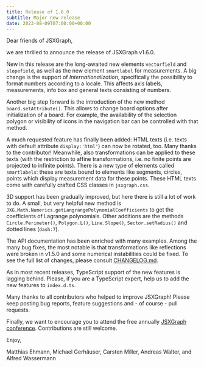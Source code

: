 ```yaml
---
title: Release of 1.6.0
subtitle: Major new release
date: 2023-08-09T07:00:00+00:00
---
```


Dear friends of JSXGraph,

we are thrilled to announce the release of JSXGraph v1.6.0.

New in this release are the long-awaited new elements `vectorfield` and `slopefield`, as well as the new element `smartlabel` for measurements. A big change is the support of *Internationalization*, specifically the possibility to format numbers according to a locale. This affects axis labels, measurements, info box and general texts consisting of numbers.

Another big step forward is the introduction of the new method `board.setAttribute()`. This allows to change board options after initialization of a board. For example, the availability of the selection polygon or visibility of icons in the navigation bar can be controlled with that method.

A much requested feature has finally been added: HTML texts (i.e. texts with default attribute `display:'html'`) can now be rotated, too. Many thanks to the contributor! Meanwhile, also transformations can be applied to these texts (with the restriction to affine transformations, i.e. no finite points are projected to infinite points). There is a new type of elements called `smartlabels`: these are texts bound to elements like segments, circles, points which display measurement data for these points. These HTML texts come with carefully crafted CSS classes in `jsxgraph.css`.

3D support has been gradually improved, but here there is still a lot of work to do. A small, but very helpful new method is `JXG.Math.Numerics.getLangrangePolynomialCoefficients` to get the coefficients of Lagrange polynomials. Other additions are the methods `Circle.Perimeter()`, `Polygon.L()`, `Line.Slope()`, `Sector.setRadius()` and dotted lines (`dash:7`).

The API documentation has been enriched with many examples. Among the many bug fixes, the most notable is that transformations like reflections were broken in v1.5.0 and some numerical instabilities could be fixed. To see the full list of changes, please consult [CHANGELOG.md](https://github.com/jsxgraph/jsxgraph/blob/main/CHANGELOG.md).

As in most recent releases, TypeScript support of the new features is lagging behind. Please, if you are a TypeScript expert, help us to add the new features to `index.d.ts`.

Many thanks to all contributors who helped to improve JSXGraph! Please keep posting bug reports, feature suggestions and - of course - pull requests.

Finally, we want to encourage you to attend the free annually [JSXGraph conference](https://jsxgraph.org/conf2023). Contributions are still welcome.

Enjoy,

Matthias Ehmann, Michael Gerhäuser, Carsten Miller, Andreas Walter, and Alfred Wassermann


